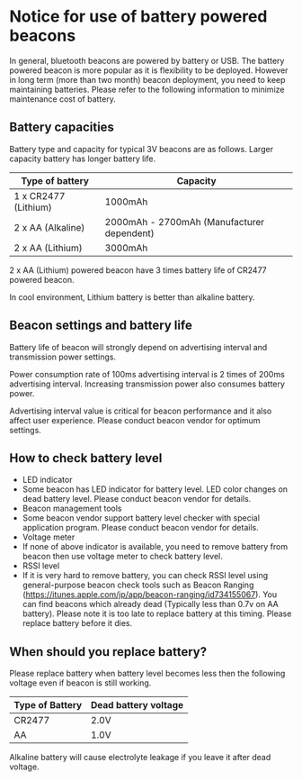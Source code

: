 <!--
The MIT License (MIT)

Copyright (c) 2014, 2015 IBM Corporation
Permission is hereby granted, free of charge, to any person obtaining a copy
of this software and associated documentation files (the "Software"), to deal
in the Software without restriction, including without limitation the rights
to use, copy, modify, merge, publish, distribute, sublicense, and/or sell
copies of the Software, and to permit persons to whom the Software is
furnished to do so, subject to the following conditions:

The above copyright notice and this permission notice shall be included in all
copies or substantial portions of the Software.

THE SOFTWARE IS PROVIDED "AS IS", WITHOUT WARRANTY OF ANY KIND, EXPRESS OR
IMPLIED, INCLUDING BUT NOT LIMITED TO THE WARRANTIES OF MERCHANTABILITY,
FITNESS FOR A PARTICULAR PURPOSE AND NONINFRINGEMENT. IN NO EVENT SHALL THE
AUTHORS OR COPYRIGHT HOLDERS BE LIABLE FOR ANY CLAIM, DAMAGES OR OTHER
LIABILITY, WHETHER IN AN ACTION OF CONTRACT, TORT OR OTHERWISE, ARISING FROM,
OUT OF OR IN CONNECTION WITH THE SOFTWARE OR THE USE OR OTHER DEALINGS IN THE
SOFTWARE.
-->


# Notice for use of battery powered beacons 
In general, bluetooth beacons are powered by battery or USB. 
The battery powered beacon is more popular as it is flexibility to be deployed. 
However in long term (more than two month) beacon deployment, you need to keep maintaining batteries.
Please refer to the following information to minimize maintenance cost of battery.

## Battery capacities
Battery type and capacity for typical 3V beacons are as follows. Larger capacity battery has longer battery life.

| Type of battery | Capacity |
|---------------------|---------|
| 1 x CR2477 (Lithium)| 1000mAh |
| 2 x AA (Alkaline)   | 2000mAh - 2700mAh (Manufacturer dependent) |
| 2 x AA (Lithium)    | 3000mAh | 

2 x AA (Lithium) powered beacon have 3 times battery life of CR2477 powered beacon.

In cool environment, Lithium battery is better than alkaline battery.

## Beacon settings and battery life
Battery life of beacon will strongly depend on advertising interval and transmission power settings.

Power consumption rate of 100ms advertising interval is 2 times of 200ms advertising interval.
Increasing transmission power also consumes battery power.

Advertising interval value is critical for beacon performance and it also affect user experience.
Please conduct beacon vendor for optimum settings.

## How to check battery level
* LED indicator
 * Some beacon has LED indicator for battery level.
   LED color changes on dead battery level.
   Please conduct beacon vendor for details.
* Beacon management tools
 * Some beacon vendor support battery level checker with special application program.
   Please conduct beacon vendor for details. 
* Voltage meter
 * If none of above indicator is available, you need to remove battery from beacon then use voltage meter to check battery level.
* RSSI level  
 * If it is very hard to remove battery, you can check RSSI level using general-purpose beacon check tools such as Beacon Ranging (https://itunes.apple.com/jp/app/beacon-ranging/id734155067). 
   You can find beacons which already dead (Typically less than 0.7v on AA battery). 
   Please note it is too late to replace battery at this timing. Please replace battery before it dies.  

## When should you replace battery?
Please replace battery when battery level becomes less then the following voltage even if beacon is still working. 

| Type of Battery | Dead battery voltage |
|--------|------|
| CR2477 | 2.0V |
| AA	 | 1.0V |

Alkaline battery will cause electrolyte leakage if you leave it after dead voltage.
